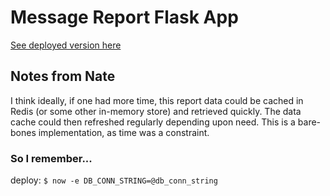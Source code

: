 # Message Report Flask App

[See deployed version here](https://reporting-qxgrglunyh.now.sh/ "Message Reporting")

## Notes from Nate
I think ideally,  if one had more time, this report data could be cached in Redis (or some other in-memory store) and retrieved quickly.
The data cache could then refreshed regularly depending upon need.
This is a bare-bones implementation, as time was a constraint.

### So I remember...
deploy: `$ now -e DB_CONN_STRING=@db_conn_string`




